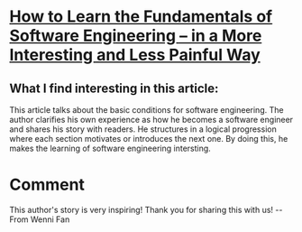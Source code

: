 # [How to Learn the Fundamentals of Software Engineering – in a More Interesting and Less Painful Way](https://www.freecodecamp.org/news/learn-the-fundamentals-of-software-engineering/)<br/>


## What I find interesting in this article:<br/>
This article talks about the basic conditions for software engineering. The author clarifies his own experience as how he becomes a software engineer and shares his story with readers. He structures in a logical progression where each section motivates or introduces the next one. By doing this, he makes the learning of software engineering intersting. <br/>

# Comment <br/>
This author's story is very inspiring! Thank you for sharing this with us! --From Wenni Fan